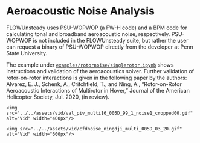 # Aeroacoustic Noise Analysis

FLOWUnsteady uses PSU-WOPWOP (a FW-H code) and a BPM code for calculating tonal and broadband aeroacoustic noise, respectively.
PSU-WOPWOP is not included in the FLOWUnsteady suite, but rather the user can request a binary of PSU-WOPWOP directly from the developer at Penn State University.

The example under [`examples/rotornoise/singlerotor.ipynb`](https://nbviewer.jupyter.org/github/byuflowlab/FLOWUnsteady/blob/master/examples/rotornoise/singlerotor.ipynb) shows instructions and validation of the aeroacoustics solver.
Further validation of rotor-on-rotor interactions is given in the following paper by the authors: Alvarez, E. J., Schenk, A., Critchfield, T., and Ning, A., “Rotor-on-Rotor Aeroacoustic Interactions of Multirotor in Hover,” Journal of the American Helicopter Society, Jul. 2020, (in review).


```@raw html
<img src="../../assets/vid/val_piv_multi16_005D_99_1_noise1_cropped00.gif" alt="Vid" width="400px"/>
```
```@raw html
<img src="../../assets/vid/cfdnoise_ningdji_multi_005D_03_20.gif" alt="Vid" width="600px"/>
```
